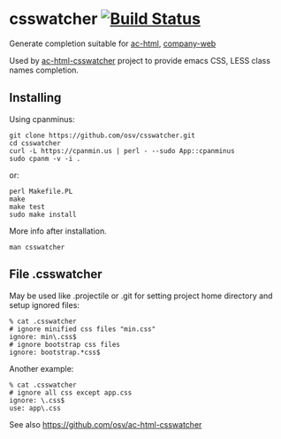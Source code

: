 csswatcher [![Build Status](https://travis-ci.org/osv/csswatcher.png?branch=master)](https://travis-ci.org/osv/csswatcher)
=======

Generate completion suitable for [ac-html](https://github.com/cheunghy/ac-html),
[company-web](https://github.com/osv/company-web)

Used by [ac-html-csswatcher](https://github.com/osv/ac-html-csswatcher) project to provide emacs CSS, LESS class names completion.

## Installing

Using cpanminus:

```shell
git clone https://github.com/osv/csswatcher.git
cd csswatcher
curl -L https://cpanmin.us | perl - --sudo App::cpanminus
sudo cpanm -v -i .
```

or:

```
perl Makefile.PL
make
make test
sudo make install
```

More info after installation.

```shell
man csswatcher
```

## File .csswatcher

May be used like .projectile or .git for setting project home directory and
setup ignored files:

```shell
% cat .csswatcher
# ignore minified css files "min.css"
ignore: min\.css$
# ignore bootstrap css files
ignore: bootstrap.*css$
```

Another example:

```shell
% cat .csswatcher
# ignore all css except app.css
ignore: \.css$
use: app\.css
```

See also https://github.com/osv/ac-html-csswatcher
